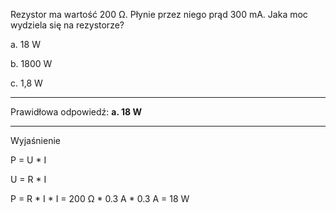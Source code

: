 Rezystor ma wartość 200 Ω. Płynie przez niego prąd 300 mA. Jaka moc wydziela się na
rezystorze?

a. 18 W

b. 1800 W

c. 1,8 W

---

Prawidłowa odpowiedź: **a. 18 W**

---

Wyjaśnienie

P = U * I 

U = R * I

P = R * I * I = 200 Ω * 0.3 A * 0.3 A = 18 W
